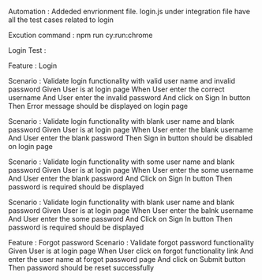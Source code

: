 Automation : 
Addeded envrionment file.
login.js under integration file have all the test cases related to login

Excution command : npm run cy:run:chrome


Login  Test :

Feature : Login

Scenario : Validate login functionality with valid user name and invalid password
Given User is at login page
When User enter the correct username
And User enter the invalid password
And click on Sign In button
Then Error message should be displayed on login page

Scenario : Validate login functionality with blank user name and blank password
Given User is at login page
When User enter the blank username
And User enter the blank password
Then Sign in button should be disabled on login page

Scenario : Validate login functionality with some user name and blank password
Given User is at login page
When User enter the some username
And User enter the blank password
And Click on Sign In button
Then password is required should be displayed


Scenario : Validate login functionality with blank user name and blank password
Given User is at login page
When User enter the balnk username
And User enter the some password
And Click on Sign In button
Then password is required should be displayed

Feature : Forgot password
Scenario : Validate forgot password functionality
Given User is at login page
When User click on forgot functionality link
And enter the user name at forgot password page
And click on Submit button
Then password should be reset successfully
